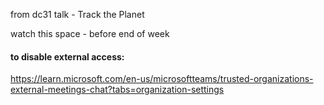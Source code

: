 from dc31 talk - Track the Planet


watch this space - before end of week



#### to disable external access:

https://learn.microsoft.com/en-us/microsoftteams/trusted-organizations-external-meetings-chat?tabs=organization-settings
